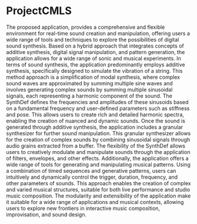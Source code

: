 # ProjectCMLS
The proposed application, provides a comprehensive and flexible environment for real-time sound creation and manipulation, offering users a wide range of tools and techniques to explore the possibilities of digital sound synthesis. Based on a hybrid approach that integrates concepts of additive synthesis, digital signal manipulation, and pattern generation, the application allows for a wide range of sonic and musical experiments.
In terms of sound synthesis, the application predominantly employs additive synthesis, specifically designed to simulate the vibration of a string. This method approach is a simplification of modal synthesis, where complex sound waves are approximated by summing multiple sine waves and involves generating complex sounds by summing multiple sinusoidal signals, each representing a harmonic component of the sound. The SynthDef defines the frequencies and amplitudes of these sinusoids based on a fundamental frequency and user-defined parameters such as stiffness and pose. This allows users to create rich and detailed harmonic spectra, enabling the creation of nuanced and dynamic sounds.
Once the sound is generated through additive synthesis, the application includes a granular synthesizer for further sound manipulation. This granular synthesizer allows for the creation of complex sounds by combining sinusoidal signals through audio grains extracted from a buffer. The flexibility of the SynthDef allows users to creatively modulate and manipulate sounds through the application of filters, envelopes, and other effects.
Additionally, the application offers a wide range of tools for generating and manipulating musical patterns. Using a combination of timed sequences and generative patterns, users can intuitively and dynamically control the trigger, duration, frequency, and other parameters of sounds. This approach enables the creation of complex and varied musical structures, suitable for both live performance and studio music composition.
The modularity and extensibility of the application make it suitable for a wide range of applications and musical contexts, allowing users to explore new frontiers in interactive music composition, improvisation, and sound design. 

